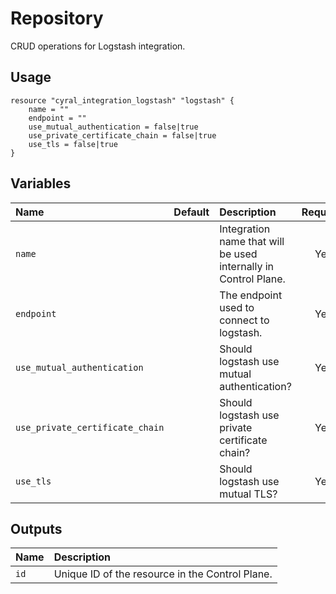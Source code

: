 # Repository

CRUD operations for Logstash integration.

## Usage

```hcl
resource "cyral_integration_logstash" "logstash" {
    name = ""
    endpoint = ""
    use_mutual_authentication = false|true
    use_private_certificate_chain = false|true
    use_tls = false|true
}
```

## Variables

|  Name         |  Default  |  Description                                                          | Required |
|:--------------|:---------:|:----------------------------------------------------------------------|:--------:|
| `name`        |           | Integration name that will be used internally in Control Plane.       | Yes      |
| `endpoint`        |           | The endpoint used to connect to logstash.       | Yes      |
| `use_mutual_authentication`        |           | Should logstash use mutual authentication?       | Yes      |
| `use_private_certificate_chain`        |           | Should logstash use private certificate chain?       | Yes      |
| `use_tls`        |           | Should logstash use mutual TLS?       | Yes      |


## Outputs

|  Name        |  Description                                                        |
|:-------------|:--------------------------------------------------------------------|
| `id`         | Unique ID of the resource in the Control Plane.                     |
